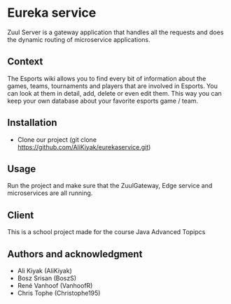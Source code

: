 # Eureka service
Zuul Server is a gateway application that handles all the requests and does the dynamic routing of microservice applications.

## Context
The Esports wiki allows you to find every bit of information about the games, teams, tournaments and players that are involved in Esports. You can look at them in detail, add, delete or even edit them. This way you can keep your own database about your favorite esports game / team.
## Installation

* Clone our project (git clone https://github.com/AliKiyak/eurekaservice.git)

## Usage

Run the project and make sure that the ZuulGateway, Edge service and microservices are all running.

## Client

This is a school project made for the course Java Advanced Topipcs

## Authors and acknowledgment

* Ali Kiyak (AliKiyak)
* Bosz Srisan (BoszS)
* René Vanhoof (VanhoofR)
* Chris Tophe (Christophe195)
